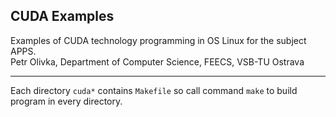 ## CUDA Examples

Examples of CUDA technology programming in OS Linux for the subject APPS.<br>
Petr Olivka, Department of Computer Science, FEECS, VSB-TU Ostrava

---

Each directory `cuda*` contains `Makefile` 
so call command `make` to build program in every directory.


